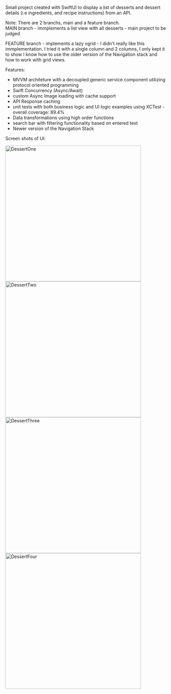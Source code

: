 Small project created with SwiftUI to display a list of desserts and dessert details (i.e ingredients, and recipe instructions) from an API. 

Note: There are 2 branchs, main and a feature branch.  
MAIN branch - immplements a list view with all desserts - main project to be judged

FEATURE branch - implements a lazy vgrid - I didn't really like this immplementation. 
                 I tried it with a single column and 2 columns, I only kept it to show 
                 I know how to use the older version of the Navigation stack and how to 
                 work with grid views.

Features:
  - MVVM architeture with a decoupled generic service component utilizing protocol oriented programming
  - Swift Concurrency (Async/Await)
  - custom Async Image loading with cache support
  - API Response caching
  - unit tests with both business logic and UI logic examples using XCTest - overall coverage: 89.4%
  - Data transformations using high order functions
  - search bar with filtering functionality based on entered text
  - Newer version of the Navigation Stack

Screen shots of UI:

<img width="425" alt="DessertOne" src="https://github.com/user-attachments/assets/efe39a29-c952-4e0e-9ae0-da04c9b809ca">

<img width="425" alt="DessertTwo" src="https://github.com/user-attachments/assets/a3045300-fbb7-46d1-a7e9-63bd90f4504e">

<img width="425" alt="DessertThree" src="https://github.com/user-attachments/assets/a943021f-e650-43eb-a1f0-be074db4829f">

<img width="425" alt="DessertFour" src="https://github.com/user-attachments/assets/b799fb11-d28f-450e-a8a5-61563731ef31">



